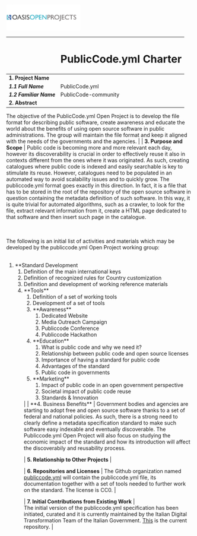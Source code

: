 <img src="img/oasis-op-logo.png" width="200">

| |<h1>PublicCode.yml Charter</h1>  |
|-----------------------------------|-----------------------------------|
| **1. Project Name**   |   |
| ***1.1 Full Name***     | PublicCode.yml |
| ***1.2 Familiar Name*** | PublicCode-community |
| **2. Abstract**   | 
The objective of the PublicCode.yml Open Project is to
develop the file format for describing public software, create awareness and
educate the world about the benefits of using open source software in
public administrations. The group will maintain the file format and keep it aligned with
the needs of the governments and the agencies. |
| **3. Purpose and Scope**  | 
Public code is becoming more and more relevant each day, however its
discoverability is crucial in order to effectively reuse it also in contexts
different from the ones where it was originated. 
As such, creating catalogues where public code is indexed and easily
searchable is key to stimulate its reuse. However, catalogues need to be
populated in an automated way to avoid scalability issues and to quickly grow.
The publiccode.yml format goes exactly in this direction. In
fact, it is a file that has to be stored in the root of the repository
of the open source software in question containing the metadata
definition of such software. In this way, it is quite trivial for automated
algorithms, such as a crawler, to look for the file, extract relevant
information from it, create a HTML page dedicated to that software and then insert
such page in the catalogue.

<br/><br/>The following is an initial list of activities and materials
which may be developed by the publiccode.yml Open Project working group:<br/><br/>
<ol>
    <li>**Standard Development
        <ol>
            <li>Definition of the main international keys</li>
            <li>Definition of recognized rules for Country customization</li>
            <li>Definition and development of working reference materials</li>
    <li>**Tools**
        <ol>
            <li>Definition of a set of working tools</li>
            <li>Development of a set of tools</li>
    <li>**Awareness**
        <ol>
            <li>Dedicated Website</li>
            <li>Media Outreach Campaign</li>
            <li>Publiccode Conference</li>
            <li>Publiccode Hackathon</li>
        </ol>
    </li>
    <li>**Education**
        <ol>
            <li>What is public code and why we need it?</li>
            <li>Relationship between public code and open source licenses</li>
            <li>Importance of having a standard for public code</li>
            <li>Advantages of the standard</li>
            <li>Public code in governments</li>
        </ol>
    </li>
    <li>**Marketing**
        <ol>
            <li>Impact of public code in an open government perspective</li>
            <li>Societal impact of public code reuse</li>
            <li>Standards & Innovation</li>
        </ol>
    </li>
</ol>|
| **4. Business Benefits**   | 
Government bodies and agencies are starting to adopt free and open source
software thanks to a set of federal and national policies. As such, there is
a strong need to clearly define a metadata specification standard to make such
software easy indexable and eventually discoverable. The Publiccode.yml Open
Project will also focus on studying the economic impact of the standard and how
its introduction will affect the discoverabily and reusability process.

| **5. Relationship to Other Projects**  |

| **6. Repositories and Licenses** |
The Github organization named
[publiccode.yml](https://github.com/publiccodeyml) will contain the
publiccode.yml file, its documentation together with a set of tools needed to
further work on the standard. 
The license is CC0.
|

| **7. Initial Contributions from Existing Work**  |  
The initial version of the publiccode.yml specification has been initiated,
curated and it is currently maintained by the Italian Digital Transformation
Team of the Italian Government.
[This](https://github.com/italia/publiccode.yml) is the current repository. 
|
